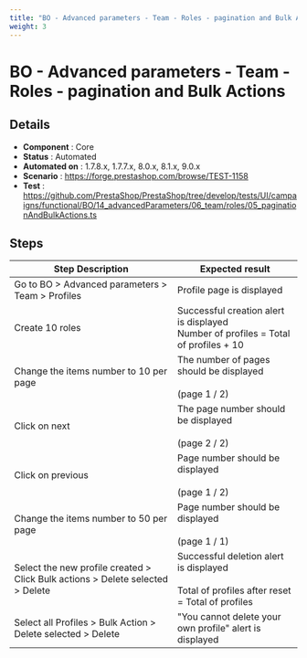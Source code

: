 ```yaml
---
title: "BO - Advanced parameters - Team - Roles - pagination and Bulk Actions"
weight: 3
---
```


# BO - Advanced parameters - Team - Roles - pagination and Bulk Actions
## Details
* **Component** : Core
* **Status** : Automated
* **Automated on** : 1.7.8.x, 1.7.7.x, 8.0.x, 8.1.x, 9.0.x
* **Scenario** : https://forge.prestashop.com/browse/TEST-1158
* **Test** : https://github.com/PrestaShop/PrestaShop/tree/develop/tests/UI/campaigns/functional/BO/14_advancedParameters/06_team/roles/05_paginationAndBulkActions.ts

## Steps
| Step Description | Expected result |
| ----- | ----- |
| Go to BO > Advanced parameters > Team > Profiles | Profile page is displayed |
| Create 10 roles | Successful creation alert is displayed<br>Number of profiles = Total of profiles + 10 |
| Change the items number to 10 per page | The number of pages should be displayed <br><br>(page 1 / 2) |
| Click on next | The page number should be displayed <br><br>(page 2 / 2) |
| Click on previous | Page number should be displayed<br><br>(page 1 / 2) |
| Change the items number to 50 per page | Page number should be displayed <br><br>(page 1 / 1) |
| Select the new profile created > Click Bulk actions > Delete selected > Delete | Successful deletion alert is displayed<br><br>Total of profiles after reset = Total of profiles |
| Select all Profiles > Bulk Action > Delete selected > Delete | "You cannot delete your own profile" alert is displayed |
